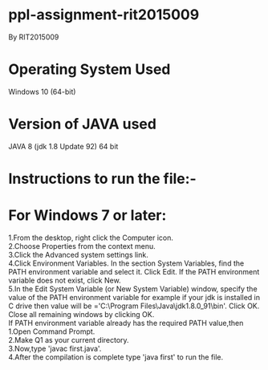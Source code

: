 # ppl-assignment-rit2015009
  By RIT2015009
  
# Operating System Used
Windows 10 (64-bit)

# Version of JAVA used
JAVA 8 (jdk 1.8 Update 92) 64 bit

# Instructions to run the file:-
# For Windows 7 or later:
1.From the desktop, right click the Computer icon.<br />
2.Choose Properties from the context menu.<br />
3.Click the Advanced system settings link.<br />
4.Click Environment Variables. In the section System Variables, find the PATH environment variable and select it. Click Edit. If the PATH environment variable does not exist, click New.<br />
5.In the Edit System Variable (or New System Variable) window, specify the value of the PATH environment variable for example if your jdk is installed in C drive then value will be ='C:\Program Files\Java\jdk1.8.0_91\bin'. 
 Click OK. Close all remaining windows by clicking OK.<br />
If PATH environment variable already has the required PATH value,then<br />
1.Open Command Prompt.<br />
2.Make Q1 as your current directory.<br />
3.Now,type 'javac first.java'.<br />
4.After the compilation is complete type 'java first' to run the file.

